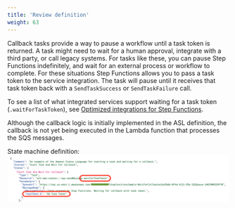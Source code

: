 ```yaml
---
title: 'Review definition'
weight: 63
---
```


Callback tasks provide a way to pause a workflow until a task token is returned. A task might need to wait for a human approval, integrate with a third party, or call legacy systems. For tasks like these, you can pause Step Functions indefinitely, and wait for an external process or workflow to complete. For these situations Step Functions allows you to pass a task token to the service integration. The task will pause until it receives that task token back with a `SendTaskSuccess` or `SendTaskFailure` call.

To see a list of what integrated services support waiting for a task token (`.waitForTaskToken`), see [Optimized integrations for Step Functions](https://docs.aws.amazon.com/step-functions/latest/dg/connect-supported-services.html).

Although the callback logic is initially implemented in the ASL definition, the callback is not yet being executed in the Lambda function that processes the SQS messages.

State machine definition:
![Module 4 Workflow](/static/img/module-4/module4-code.png)

